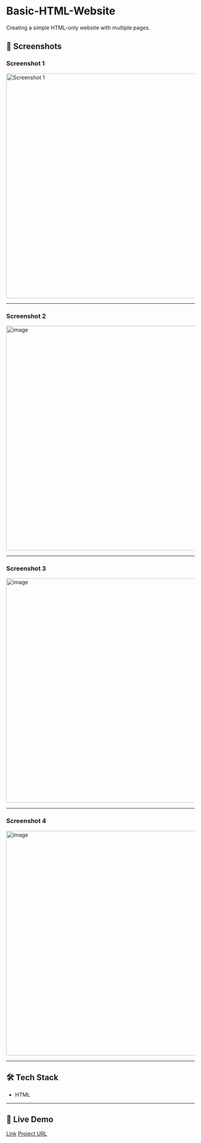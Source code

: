 # Basic-HTML-Website
Creating a simple HTML-only website with multiple pages.


## 📸 Screenshots

### Screenshot 1
<img width="600" alt="Screenshot 1" src="https://github.com/user-attachments/assets/c350b079-ccb0-4752-a9a9-3de994a2866c"/>

---
### Screenshot 2
<img width="600" alt="image" src="https://github.com/user-attachments/assets/42568d6c-defe-41f6-b089-62636a52332e"/>

---
### Screenshot 3
<img width="600" alt="image" src="https://github.com/user-attachments/assets/0a39decf-cbf1-4368-9661-40f5a3f3c993"/>

---
### Screenshot 4
<img width="600" alt="image" src="https://github.com/user-attachments/assets/e5b43c7d-c387-40db-b6f6-2728b7599a14"/>


---

## 🛠 Tech Stack
- HTML  


---


## 🚀 Live Demo
[Link](https://a4abhishekkmr.github.io/Basic-HTML-Website/)
[Project URL](https://roadmap.sh/projects/basic-html-website)
